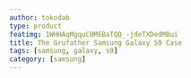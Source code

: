 ```yaml
---
author: tokodab
type: product
featimg: 1WHHAqMgquC0M6BaTQQ_-jdeTXDedMBui
title: The Grufather Samsung Galaxy S9 Case
tags: [samsung, galaxy, s9]
category: [samsung]
---
```

